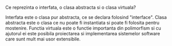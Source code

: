 Ce reprezinta o interfata, o clasa abstracta si o clasa virtuala?

Interfata este o clasa pur abstracta, ce se declara folosind "interface". Clasa abstracta este o clasa ce nu poate fi instantiata si poate fi folosita pentru mostenire. Functia virtuala este o functie importanta din polimorfism si cu ajutorul ei este posibila proiectarea si implementarea sistemelor software care sunt mult mai usor extensibile.
